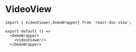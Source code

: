 # VideoView

```tsx
import { VideoViewer,DemoWrapper} from 'react-doc-view';

export default () =>
  <DemoWrapper>
    <VideoViewer/>
  </DemoWrapper>
```

